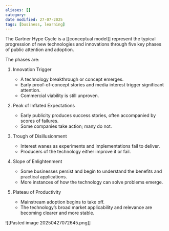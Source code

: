 ```yaml
---
aliases: []
category:
date modified: 27-07-2025
tags: [business, learning]
---
```

The Gartner Hype Cycle is a [[conceptual model]] represent the typical progression of new technologies and innovations through five key phases of public attention and adoption.

The phases are:

1. Innovation Trigger  
   - A technology breakthrough or concept emerges.
   - Early proof-of-concept stories and media interest trigger significant attention.
   - Commercial viability is still unproven.

1. Peak of Inflated Expectations  
   - Early publicity produces success stories, often accompanied by scores of failures.
   - Some companies take action; many do not.

1. Trough of Disillusionment  
   - Interest wanes as experiments and implementations fail to deliver.
   - Producers of the technology either improve it or fail.

1. Slope of Enlightenment  
   - Some businesses persist and begin to understand the benefits and practical applications.
   - More instances of how the technology can solve problems emerge.

1. Plateau of Productivity  
   - Mainstream adoption begins to take off.
   - The technology’s broad market applicability and relevance are becoming clearer and more stable.

![[Pasted image 20250427072645.png]]
